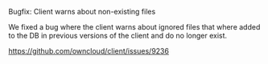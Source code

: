 Bugfix: Client warns about non-existing files

We fixed a bug where the client warns about ignored files that where added to the DB in previous versions of the client 
and do no longer exist.

https://github.com/owncloud/client/issues/9236

